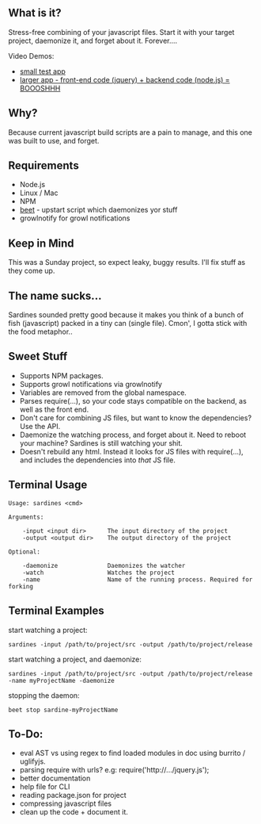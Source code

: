 What is it?
-----------

Stress-free combining of your javascript files. Start it with your target project, daemonize it, and forget about it. Forever....

Video Demos:

- [small test app](http://d.pr/NNLe)
- [larger app - front-end code (jquery) + backend code (node.js) = BOOOSHHH](http://d.pr/n4Ey)

Why?
----

Because current javascript build scripts are a pain to manage, and this one was built to use, and forget.

Requirements
------------

- Node.js 
- Linux / Mac
- NPM
- [beet](https://github.com/spiceapps/beet) - upstart script which daemonizes yor stuff
- growlnotify for growl notifications

Keep in Mind
------------

This was a Sunday project, so expect leaky, buggy results. I'll fix stuff as they come up.

The name sucks...
-----------------

Sardines sounded pretty good because it makes you think of a bunch of fish (javascript) packed in a tiny can (single file). Cmon', I gotta stick with the food metaphor..

Sweet Stuff
-----------

- Supports NPM packages.
- Supports growl notifications via growlnotify
- Variables are removed from the global namespace.
- Parses require(...), so your code stays compatible on the backend, as well as the front end.
- Don't care for combining JS files, but want to know the dependencies? Use the API.
- Daemonize the watching process, and forget about it. Need to reboot your machine? Sardines is still watching your shit.
- Doesn't rebuild any html. Instead it looks for JS files with require(...), and includes the dependencies into *that* JS file.


Terminal Usage
--------------

	Usage: sardines <cmd>

	Arguments:

		-input <input dir>		The input directory of the project
		-output <output dir>	The output directory of the project
	
	Optional:

		-daemonize		 	    Daemonizes the watcher
		-watch			   		Watches the project
		-name			   		Name of the running process. Required for forking

Terminal Examples
-----------------

start watching a project:

	sardines -input /path/to/project/src -output /path/to/project/release
	
start watching a project, and daemonize:
	
	sardines -input /path/to/project/src -output /path/to/project/release -name myProjectName -daemonize
	
stopping the daemon:

	beet stop sardine-myProjectName
	
To-Do:
------

- eval AST vs using regex to find loaded modules in doc using burrito / uglifyjs.
- parsing require with urls? e.g: require('http://.../jquery.js');
- better documentation
- help file for CLI
- reading package.json for project
- compressing javascript files
- clean up the code + document it. 